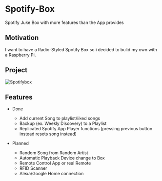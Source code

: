 # Spotify-Box
 Spotify Juke Box with more features than the App provides

## Motivation
I want to have a Radio-Styled Spotify Box so i decided to bulid my own with a Raspberry Pi.
 
## Project
![Spotifybox](https://s3.us-west-2.amazonaws.com/secure.notion-static.com/6b7ea605-d8b5-4648-a58b-940b6450b095/spotifybox.png?X-Amz-Algorithm=AWS4-HMAC-SHA256&X-Amz-Credential=AKIAT73L2G45O3KS52Y5%2F20201026%2Fus-west-2%2Fs3%2Faws4_request&X-Amz-Date=20201026T222328Z&X-Amz-Expires=86400&X-Amz-Signature=474c9e4d9674414fd030358e36f2e90a17d29362466302e7f1c978da61bf58eb&X-Amz-SignedHeaders=host&response-content-disposition=filename%20%3D"spotifybox.png")

## Features
- Done
    - Add current Song to playlist/liked songs
    - Backup (ex. Weekly Discovery) to a Playlist
    - Replicated Spotify App Player functions (pressing previous button instead resets song instead)
    
- Planned 
    - Random Song from Random Artist
    - Automatic Playback Device change to Box
    - Remote Control App or real Remote
    - RFID Scanner
    - Alexa/Google Home connection
